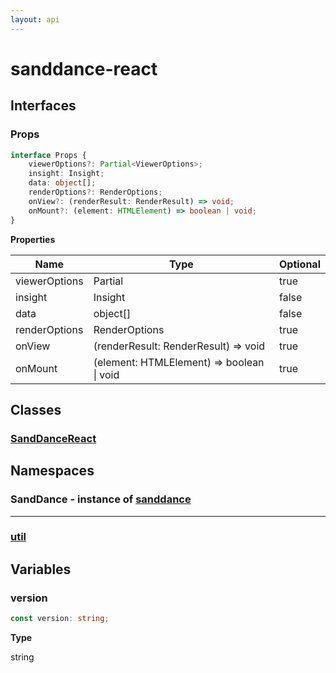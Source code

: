 ```yaml
---
layout: api
---
```


# sanddance-react

## Interfaces

### Props

```typescript
interface Props {
    viewerOptions?: Partial<ViewerOptions>;
    insight: Insight;
    data: object[];
    renderOptions?: RenderOptions;
    onView?: (renderResult: RenderResult) => void;
    onMount?: (element: HTMLElement) => boolean | void;
}
```

**Properties**

| Name          | Type                                          | Optional |
| ------------- | --------------------------------------------- | -------- |
| viewerOptions | Partial<ViewerOptions>                        | true     |
| insight       | Insight                                       | false    |
| data          | object[]                                      | false    |
| renderOptions | RenderOptions                                 | true     |
| onView        | (renderResult: RenderResult) => void          | true     |
| onMount       | (element: HTMLElement) => boolean &#124; void | true     |

## Classes

### [SandDanceReact][ClassDeclaration-0]


## Namespaces

### SandDance - instance of [sanddance](../../../sanddance/v1/api)

----------

### [util][NamespaceImport-1]


## Variables

### version

```typescript
const version: string;
```

**Type**

string

[SourceFile-0]: index.html#indexts
[InterfaceDeclaration-0]: index.html#props
[ClassDeclaration-0]: sanddancereact.html#sanddancereact
[NamespaceImport-0]: sanddance.html#sanddance
[NamespaceImport-1]: util.html#util
[VariableDeclaration-2]: index.html#version